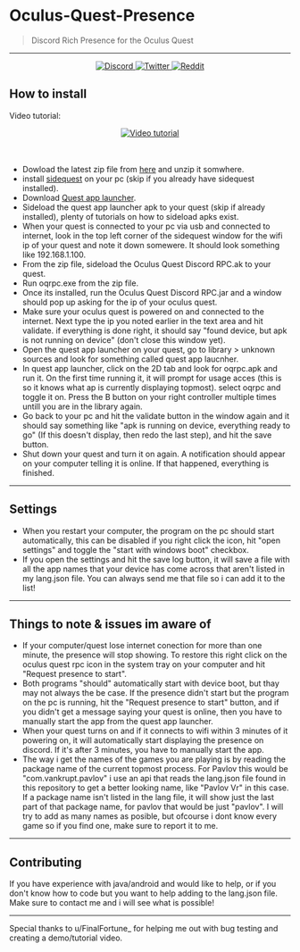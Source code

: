 # Oculus-Quest-Presence

> Discord Rich Presence for the Oculus Quest

---

<p align="center">
  <a href="https://discordapp.com/users/401795293797941290/">
    <img src="https://img.shields.io/badge/Discord-%232C2F33.svg?logo=discord" alt="Discord">
  </a>
    <a href="https://twitter.com/madmagic5">
      <img src="https://img.shields.io/badge/Twitter-%23657786.svg?logo=twitter" alt="Twitter">
    </a>
    <a href="https://www.reddit.com/user/madmagic008/">
      <img src="https://img.shields.io/badge/Reddit-%23cee3f8.svg?logo=reddit" alt="Reddit">
    </a>
</p>

## How to install

Video tutorial:
<div align="center">
  <a href="https://www.youtube.com/watch?v=omhujeBPCIU"><img src="https://img.youtube.com/vi/omhujeBPCIU/maxresdefault.jpg" alt="Video tutorial"></a>
</div>
<br/><br/>

- Dowload the latest zip file from <a href="https://github.com/madmagic007/Oculus-Quest-Presence/releases" target="_blank">here</a> and unzip it somwhere.
- install <a href="https://sidequestvr.com/#/download" target="_blank">sidequest</a> on your pc (skip if you already have sidequest installed).
- Download <a href="https://github.com/tverona1/QuestAppLauncher/releases/tag/v0.10.2" target="_blank">Quest app launcher</a>.
- Sideload the quest app launcher apk to your quest (skip if already installed), plenty of tutorials on how to sideload apks exist.
- When your quest is connected to your pc via usb and connected to internet, look in the top left corner of the sidequest window for the wifi ip of your quest and note it down somewere. It should look something like 192.168.1.100.
- From the zip file, sideload the Oculus Quest Discord RPC.ak to your quest.
- Run oqrpc.exe from the zip file.
- Once its installed, run the Oculus Quest Discord RPC.jar and a window should pop up asking for the ip of your oculus quest.
- Make sure your oculus quest is powered on and connected to the internet. Next type the ip you noted earlier in the text area and hit validate. if everything is done right, it should say "found device, but apk is not running on device" (don't close this window yet).
- Open the quest app launcher on your quest, go to library > unknown sources and look for something called quest app laucnher.
- In quest app launcher, click on the 2D tab and look for oqrpc.apk and run it. On the first time running it, it will prompt for usage acces (this is so it knows what ap is currently displaying topmost). select oqrpc and toggle it on. Press the B button on your right controller multiple times untill you are in the library again.
- Go back to your pc and hit the validate button in the window again and it should say something like "apk is running on device, everything ready to go" (If this doesn't display, then redo the last step), and hit the save button.
- Shut down your quest and turn it on again. A notification should appear on your computer telling it is online. If that happened, everything is finished.

---

## Settings

- When you restart your computer, the program on the pc should start automatically, this can be disabled if you right click the icon, hit "open settings" and toggle the "start with windows boot" checkbox.
- If you open the settings and hit the save log button, it will save a file with all the app names that your device has come across that aren't listed in my lang.json file. You can always send me that file so i can add it to the list!
  
---

##  Things to note & issues im aware of

- If your computer/quest lose internet conection for more than one minute, the presence will stop showing. To restore this right click on the oculus quest rpc icon in the system tray on your computer and hit "Request presence to start".
- Both programs "should" automatically start with device boot, but thay may not always the be case. If the presence didn't start but the program on the pc is running, hit the "Request presence to start" button, and if you didn't get a message saying your quest is online, then you have to manually start the app from the quest app launcher.
- When your quest turns on and if it connects to wifi within 3 minutes of it powering on, it will automatically start displaying the presence on discord. If it's after 3 minutes, you have to manually start the app.
- The way i get the names of the games you are playing is by reading the package name of the current topmost process. For Pavlov this would be "com.vankrupt.pavlov" i use an api that reads the lang.json file found in this repository to get a better looking name, like "Pavlov Vr" in this case. If a package name isn't listed in the lang file, it will show just the last part of that package name, for pavlov that would be just "pavlov". I will try to add as many names as posible, but ofcourse i dont know every game so if you find one, make sure to report it to me.

---

## Contributing

If you have experience with java/android and would like to help, or if you don't know how to code but you want to help adding to the lang.json file. Make sure to contact me and i will see what is possible!

---

Special thanks to u/FinalFortune_ for helping me out with bug testing and creating a demo/tutorial video.
